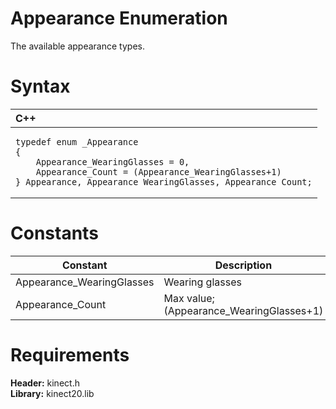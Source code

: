 Appearance Enumeration  
======================  

The available appearance types. <span id="syntaxSection"></span>

Syntax  
======  

<table>
<colgroup>
<col width="100%" />
</colgroup>
<thead>
<tr class="header">
<th align="left">C++</th>
</tr>
</thead>
<tbody>
<tr class="odd">
<td align="left"><pre><code>typedef enum _Appearance  
{  
    Appearance_WearingGlasses = 0,  
    Appearance_Count = (Appearance_WearingGlasses+1)  
} Appearance, Appearance_WearingGlasses, Appearance_Count;</code></pre></td>
</tr>
</tbody>
</table>

<span id="ID4E2"></span>

Constants  
=========  

| Constant                   | Description                               |
|----------------------------|-------------------------------------------|
| Appearance\_WearingGlasses | Wearing glasses                           |
| Appearance\_Count          | Max value; (Appearance\_WearingGlasses+1) |

<span id="requirements"></span>

Requirements  
============  

**Header:** kinect.h  
**Library:** kinect20.lib  



<!--Please do not edit the data in the comment block below.-->
<!--
TOCTitle : Appearance Enumeration
RLTitle : Appearance Enumeration
KeywordK : Appearance enumeration
HelpPriority : 2
KeywordF : Appearance
KeywordF : Microsoft.Kinect.kinect.Appearance
KeywordA : T:Microsoft.Kinect.kinect.Appearance
AssetID : T:Microsoft.Kinect.kinect.Appearance
Locale : en-us
CommunityContent : 1
APIType : Managed
APILocation : 
APIName : Microsoft.Kinect.kinect.Appearance
TargetOS : Windows
TopicType : kbSyntax
DevLang : C++
DocSet : K4Wv2
ProjType : K4Wv2Proj
Technology : Kinect for Windows
Product : Kinect for Windows SDK v2
productversion : 20
-->
